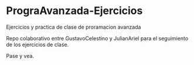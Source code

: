 # PrograAvanzada-Ejercicios
Ejercicios y practica de clase de proramacion avanzada

Repo colaborativo entre GustavoCelestino y JulianAriel para el seguimiento de los ejercicios de clase.

Pase y vea.
